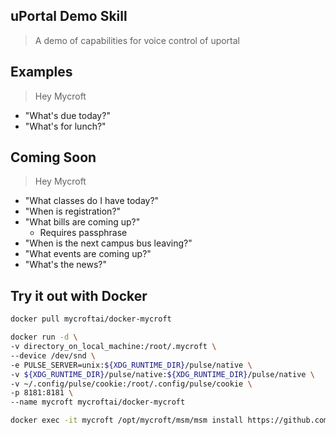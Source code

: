## uPortal Demo Skill

> A demo of capabilities for voice control of uportal

## Examples

> Hey Mycroft

* "What's due today?"
* "What's for lunch?"

## Coming Soon

> Hey Mycroft

* "What classes do I have today?"
* "When is registration?"
* "What bills are coming up?"
  * Requires passphrase
* "When is the next campus bus leaving?"
* "What events are coming up?"
* "What's the news?"

## Try it out with Docker

```sh
docker pull mycroftai/docker-mycroft

docker run -d \
-v directory_on_local_machine:/root/.mycroft \
--device /dev/snd \
-e PULSE_SERVER=unix:${XDG_RUNTIME_DIR}/pulse/native \
-v ${XDG_RUNTIME_DIR}/pulse/native:${XDG_RUNTIME_DIR}/pulse/native \
-v ~/.config/pulse/cookie:/root/.config/pulse/cookie \
-p 8181:8181 \
--name mycroft mycroftai/docker-mycroft

docker exec -it mycroft /opt/mycroft/msm/msm install https://github.com/ChristianMurphy/mycroft-skill-uportal-demo
```
